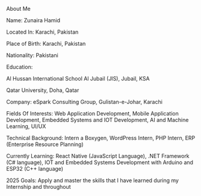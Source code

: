 About Me

 Name: Zunaira Hamid

 Located In: Karachi, Pakistan
 
 Place of Birth: Karachi, Pakistan

 Nationality: Pakistani

 Education: 
 
 Al Hussan International School Al Jubail (JIS), Jubail, KSA 
 
 Qatar University, Doha, Qatar

 Company: eSpark Consulting Group, Gulistan-e-Johar, Karachi

 Fields Of Interests: Web Application Development, Mobile Application Development, Embedded Systems and IOT Development, AI and Machine Learning, UI/UX
 
 Technical Background: Intern a Boxygen, WordPress Intern, PHP Intern, ERP (Enterprise Resource Planning)
 
 Currently Learning: React Native (JavaScript Language), .NET Framework (C# language), IOT and Embedded Systems Development with Arduino and ESP32 (C++ language)

 2025 Goals: Apply and master the skills that I have learned during my Internship and throughout



